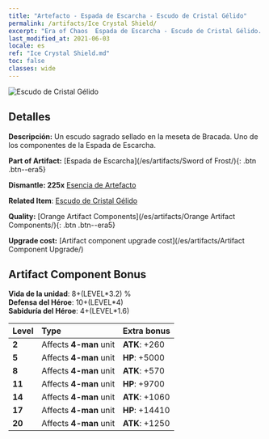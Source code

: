 ```yaml
---
title: "Artefacto - Espada de Escarcha - Escudo de Cristal Gélido"
permalink: /artifacts/Ice Crystal Shield/
excerpt: "Era of Chaos  Espada de Escarcha - Escudo de Cristal Gélido. Un escudo sagrado sellado en la meseta de Bracada. Uno de los componentes de la Espada de Escarcha."
last_modified_at: 2021-06-03
locale: es
ref: "Ice Crystal Shield.md"
toc: false
classes: wide
---
```


 ![Escudo de Cristal Gélido](/images/t/artifact_40435.png)



## Detalles

 **Descripción:** Un escudo sagrado sellado en la meseta de Bracada. Uno de los componentes de la Espada de Escarcha.

 **Part of Artifact:** [Espada de Escarcha](/es/artifacts/Sword of Frost/){: .btn .btn--era5}

 **Dismantle: 225x** [Esencia de Artefacto](/ItemsES/con_905/)

 **Related Item**: [Escudo de Cristal Gélido](/ItemsES/art_164/)

 **Quality:** [Orange Artifact Components](/es/artifacts/Orange Artifact Components/){: .btn .btn--era5}

 **Upgrade cost:** [Artifact component upgrade cost](/es/artifacts/Artifact Component Upgrade/)

## Artifact Component Bonus

  **Vida de la unidad**: 8+(LEVEL\*3.2) %<br/>**Defensa del Héroe**: 10+(LEVEL\*4)<br/>**Sabiduría del Héroe**: 4+(LEVEL\*1.6)

  |  Level  | Type |    Extra bonus  | 
  |:--------|:-----|:----------------| 
  | **2** | Affects **4-man** unit | **ATK**: +260 | 
  | **5** | Affects **4-man** unit | **HP**: +5000 | 
  | **8** | Affects **4-man** unit | **ATK**: +570 | 
  | **11** | Affects **4-man** unit | **HP**: +9700 | 
  | **14** | Affects **4-man** unit | **ATK**: +1060 | 
  | **17** | Affects **4-man** unit | **HP**: +14410 | 
  | **20** | Affects **4-man** unit | **ATK**: +1250 | 
